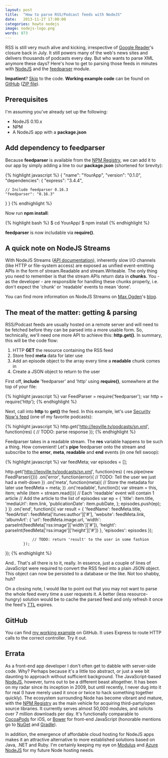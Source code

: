```yaml
---
layout: post
title:  "How to parse RSS/Podcast feeds with NodeJS"
date:   2013-11-27 17:00:00
categories: howto nodejs
image: nodejs-logo.png
words: 873
---
```


RSS is still very much alive and kicking, irrespective of  [Google Reader](http://news.cnet.com/8301-1023_3-57591616-93/rip-google-reader/)'s closure back in July. It still powers many of the web's news sites and delivers thousands of podcasts every day. But who wants to parse XML anymore these days? Here's how to get to parsing those feeds in minutes with [NodeJS](http://nodejs.org/) and the [feedparser](https://npmjs.org/package/feedparser) module.

**Impatient**? [Skip](#parsing) to the code.
**Working example code** can be found on [GitHub](https://github.com/aceontech/aot-nodejs-feedparser-sample) ([ZIP file](https://github.com/aceontech/aot-nodejs-feedparser-sample/archive/master.zip)).

## Prerequisites
I'm assuming you've already set up the following:

- NodeJS 0.10.x
- NPM
- A NodeJS app with a **package.json**

## Add dependency to feedparser
Because **feedparser** is available from the [NPM Registry](https://npmjs.org/package/feedparser), we can add it to our app by simply adding a line to our **package.json** (shortened for brevity):

{% highlight javascript %}
{
  "name": "YourApp",
  "version": "0.1.0",
  "dependencies": {
    "express": "3.4.4",

    // Include feedparser 0.16.3
    "feedparser": "0.16.3"
  }
}
{% endhighlight %}

Now run **npm install**:

{% highlight bash %}
$ cd YourApp/
$ npm install
{% endhighlight %}

**feedparser** is now includable via **require()**.

## A quick note on NodeJS Streams
With NodeJS Streams ([API documentation](http://nodejs.org/api/stream.html#stream_class_stream_readable)), inherently slow I/O channels (like HTTP or file-system access) are exposed as unified event-emitting APIs in the form of stream.Readable and stream.Writeable. The only thing you need to remember is that the stream APIs return data in **chunks**. You - as the developer - are responsible for handling these chunks properly, i.e. don't expect the 'chunk' or 'readable' events to mean 'done'.

You can find more information on NodeJS Streams on [Max Ogden](http://maxogden.com/)'s [blog](http://maxogden.com/node-streams.html).

## <a name="parsing"></a>The meat of the matter: getting & parsing
RSS/Podcast feeds are usually hosted on a remote server and will need to be fetched before they can be parsed into a more usable form. So, technically, we'll need one more API to achieve this: **http.get()**. In summary, this will be the code flow:

1. HTTP **GET** the resource containing the RSS feed
2. Store feed **meta** data for later use
3. Add an episode object to the array every time a **readable** chunk comes in
4. Create a JSON object to return to the user

First off, **include** 'feedparser' and 'http' using **require()**, somewhere at the top of your file:

{% highlight javascript %}
var FeedParser = require('feedparser');
var http = require('http');
{% endhighlight %}

Next, call into **http** to **get()** the feed. In this example, let's use [Security Now's feed](http://twit.tv/sn) (one of my favorite podcasts):

{% highlight javascript %}
http.get('http://leoville.tv/podcasts/sn.xml', function(res) {
    // TODO: parse response
});
{% endhighlight %}

Feedparser takes in a readable stream. The **res** variable happens to be such a thing. How convenient! Let's **pipe** feedparser onto the stream and subscribe to the **error**, **meta**, **readable** and **end** events (in one fell swoop):

{% highlight javascript %}
var feedMeta;
var episodes = [];

http.get('http://leoville.tv/podcasts/sn.xml', function(res) {
    res.pipe(new FeedParser({}))
            .on('error', function(error){
                // TODO: Tell the user we just had a melt-down
            })
            .on('meta', function(meta){
                // Store the metadata for later use
                feedMeta = meta;
            })
            .on('readable', function(){
                var stream = this, item;
                while (item = stream.read()){
                    // Each 'readable' event will contain 1 article
                    // Add the article to the list of episodes
                    var ep = {
                        'title': item.title,
                        'mediaUrl': item.link,
                        'publicationDate': item.pubDate,
                    };
                    episodes.push(ep);
                }
            })
            .on('end', function(){
                var result = {
                    'feedName': feedMeta.title,
                    'feedArtist': feedMeta['itunes:author']['#'],
                    'website': feedMeta.link,
                    'albumArt': {
                        'url': feedMeta.image.url,
                        'width': parseInt(feedMeta['rss:image']['width']['#']),
                        'height': parseInt(feedMeta['rss:image']['height']['#'])
                    },
                    'episodes': episodes
                });

                // TODO: return 'result' to the user in some fashion
            });
});
{% endhighlight %}

And.. That's all there is to it, really. In essence, just a couple of lines of JavaScript were required to convert the RSS feed into a plain JSON object. This object can now be persisted to a database or the like. Not too shabby, huh?

On a closing note, I would like to point out that you may not want to parse the whole feed every time a user requests it. A better (less resource-hungry) solution would be to cache the parsed feed and only refresh it once the feed's [TTL](http://www.w3schools.com/rss/rss_tag_ttl.asp) expires.

## GitHub
You can find [my working example](https://github.com/aceontech/aot-nodejs-feedparser-sample) on GitHub. It uses Express to route HTTP calls to the correct controller. Try it out.

## Errata
As a front-end app developer I don't often get to dabble with server-side code. Why? Perhaps because it's a little too abstract, or just a wee bit daunting to approach without sufficient background. The JavaScript-based  [NodeJS](http://nodejs.org/), however, turns out to be a different beast altogether. It has been on my radar since its inception in 2009, but until recently, I never dug into it for real (I have merely used it once or twice to hack something together quickly). The ecosystem surrounding Node has become vibrant and mature, with the [NPM Registry](https://npmjs.org/) as the main vehicle for acquiring third-party/open source libraries. It currently serves almost 50,000 modules, and solicits over 7 million downloads per day. It's functionally comparable to [CocoaPods](http://cocoadocs.org/) for iOS, or [Bower](http://bower.io/) for front-end JavaScript (honorable mentions go to [NuGet](http://www.nuget.org/) and [Gradle](http://www.gradle.org/)).

In addition, the emergence of affordable cloud hosting for NodeJS apps makes it an attractive alternative to more established solutions based on Java, .NET and Ruby. I'm certainly keeping my eye on [Modulus](https://modulus.io/) and [Azure NodeJS](http://www.windowsazure.com/en-us/develop/nodejs/) for my future Node hosting needs.
